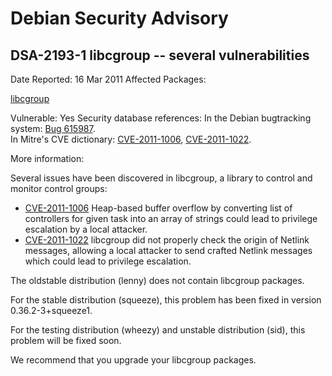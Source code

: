 
Debian Security Advisory
========================


DSA-2193-1 libcgroup -- several vulnerabilities
-----------------------------------------------



Date Reported:
16 Mar 2011
Affected Packages:

[libcgroup](https://packages.debian.org/src:libcgroup)

Vulnerable:
Yes
Security database references:
In the Debian bugtracking system: [Bug 615987](https://bugs.debian.org/cgi-bin/bugreport.cgi?bug=615987).  
In Mitre's CVE dictionary: [CVE-2011-1006](https://security-tracker.debian.org/tracker/CVE-2011-1006), [CVE-2011-1022](https://security-tracker.debian.org/tracker/CVE-2011-1022).  

More information:

Several issues have been discovered in libcgroup, a library to control
and monitor control groups:


* [CVE-2011-1006](https://security-tracker.debian.org/tracker/CVE-2011-1006)
Heap-based buffer overflow by converting list of controllers for
 given task into an array of strings could lead to privilege
 escalation by a local attacker.
* [CVE-2011-1022](https://security-tracker.debian.org/tracker/CVE-2011-1022)
libcgroup did not properly check the origin of Netlink messages,
 allowing a local attacker to send crafted Netlink messages which
 could lead to privilege escalation.


The oldstable distribution (lenny) does not contain libcgroup packages.


For the stable distribution (squeeze), this problem has been fixed in
version 0.36.2-3+squeeze1.


For the testing distribution (wheezy) and unstable distribution (sid),
this problem will be fixed soon.


We recommend that you upgrade your libcgroup packages.






